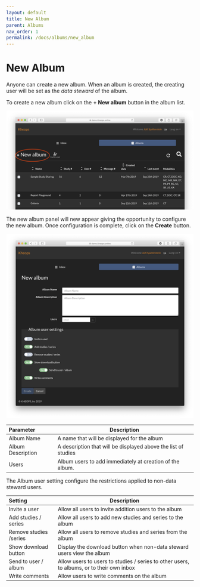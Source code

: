 ```yaml
---
layout: default
title: New Album
parent: Albums
nav_order: 1
permalink: /docs/albums/new_album
---
```


# New Album

Anyone can create a new album. When an album is created, the creating user will be set as the *data steward* of the album.

To create a new album click on the **+ New album** button in the album list.

![Click New Album](/img/click_new_album.png)

The new album panel will new appear giving the opportunity to configure the new album. Once configuration is complete, click on the **Create** button.

![New Album](/img/new_album.png)

| Parameter | Description |
|:----------|-------------|
| Album Name | A name that will be displayed for the album |
| Album Description | A description that will be displayed above the list of studies |
| Users | Album users to add immediately at creation of the album. |

The Album user setting configure the restrictions applied to non-data steward users.

| Setting | Description |
|:--------|---|
| Invite a user | Allow all users to invite addition users to the album |
| Add studies / series | Allow all users to add new studies and series to the album |
| Remove studies /series | Allow all users to remove studies and series from the album |
| Show download button | Display the download button when non-data steward users view the album |
| Send to user / album | Allow users to users to studies / series to other users, to albums, or to their own inbox |
| Write comments | Allow users to write comments on the album |

